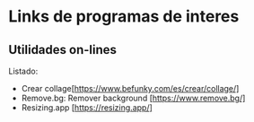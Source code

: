 # Links de programas de interes
## Utilidades on-lines

Listado:
* Crear collage[https://www.befunky.com/es/crear/collage/]
* Remove.bg: Remover background [https://www.remove.bg/]
* Resizing.app [https://resizing.app/]
